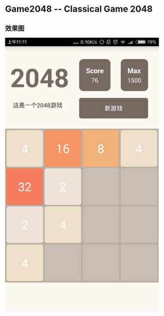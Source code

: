 # Game2048 -- Classical Game 2048

## 效果图
![pic](https://github.com/lfkdsk/Game2048/blob/master/art/2048.png)

